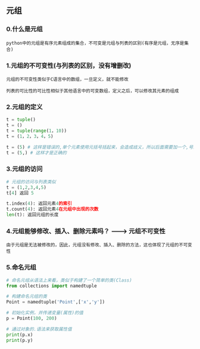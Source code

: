 ## 元组

### 0.什么是元组

``` 
python中的元组是有序元素组成的集合，不可变是元组与列表的区别(有序是元组，无序是集合)
```

### 1.元组的不可变性(与列表的区别，没有增删改)

``` 
元组的不可变性类似于C语言中的数组，一旦定义，就不能修改

列表的可比性的可比性相似于其他语言中的可变数组，定义之后，可以修改其元素的组成
```

### 2.元组的定义

``` python
t = tuple()
t = ()
t = tuple(range(1，10))
t = (1，2，3，4，5)

t = (5) # 这样是错误的,单个元素使用元括号括起来，会造成歧义，所以后面需要加一个,号来定义一个单个元素的元组
t = (5,) # 这样才是正确的
```

### 3.元组的访问

``` python
# 元组的访问与列表类似
t = (1,2,3,4,5)
t[4] 返回 5

t.index(4): 返回元素4的索引
t.count(4): 返回元素4在元组中出现的次数
len(t): 返回元组的长度
```

### 4.元组能够修改、插入、删除元素吗？ ---> 元组不可变性

``` 
由于元组是无法被修改的，因此，元组没有修改、插入、删除的方法，这也体现了元组的不可变性
```

### 5.命名元组

``` python
# 命名元组从语法上来看，类似于构建了一个简单的类(Class)
from collections import namedtuple

# 构建命名元组的类
Point = namedtuple('Point',['x','y'])

# 初始化实例，并传递变量(属性)的值
p = Point(100, 200)

# 通过对象的.语法来获取属性值
print(p.x)
print(p.y)
```



